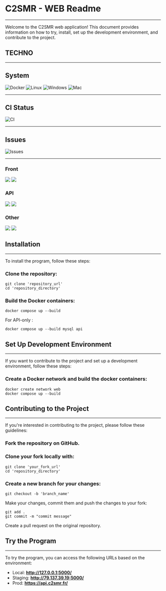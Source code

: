 # C2SMR - WEB Readme

---

Welcome to the C2SMR web application! This document provides information on how to try, install, set up the development environment, and contribute to the project.

## TECHNO

---

## System

![Docker](https://img.shields.io/badge/Docker-2CA5E0?style=for-the-badge&logo=docker&logoColor=white) ![Linux](https://img.shields.io/badge/Linux-FCC624?style=for-the-badge&logo=linux&logoColor=black) ![Windows](https://img.shields.io/badge/Windows-0078D6?style=for-the-badge&logo=windows&logoColor=white) ![Mac]([https://img.shields.io/badge/Windows-0078D6?style=for-the-badge&logo=windows&logoColor=white](https://img.shields.io/badge/mac%20os-000000?style=for-the-badge&logo=apple&logoColor=white)) 

---

##  CI Status

![CI](https://github.com/Karimarf/fork-web/actions/workflows/main_checks.yml/badge.svg)

---

## Issues

![Issues](https://img.shields.io/github/issues/Karimarf/fork-web)

---

### Front
![](https://img.shields.io/badge/JavaScript-323330?style=for-the-badge&logo=javascript&logoColor=F7DF1E)
![](https://img.shields.io/badge/React-20232A?style=for-the-badge&logo=react&logoColor=61DAFB)
### API
![](https://img.shields.io/badge/Python-FFD43B?style=for-the-badge&logo=python&logoColor=blue)
![](https://img.shields.io/badge/Flask-000000?style=for-the-badge&logo=flask&logoColor=white)
### Other
![](https://img.shields.io/badge/MySQL-005C84?style=for-the-badge&logo=mysql&logoColor=white)
![](https://img.shields.io/badge/Docker-2CA5E0?style=for-the-badge&logo=docker&logoColor=white)

## Installation

---

To install the program, follow these steps:

### Clone the repository:

```shell
git clone 'repository_url'
cd 'repository_directory'
```

### Build the Docker containers:

```shell
docker compose up --build
```

For API-only :
```shell
docker compose up --build mysql api
```


## Set Up Development Environment

---

If you want to contribute to the project and set up a development environment, follow these steps:

### Create a Docker network and build the docker containers:

```shell
docker create network web
docker compose up --build
```

## Contributing to the Project

---

If you're interested in contributing to the project, please follow these guidelines:

### Fork the repository on GitHub.

### Clone your fork locally with:

```shell 
git clone 'your_fork_url'
cd 'repository_directory'
```

### Create a new branch for your changes:

```shell 
git checkout -b 'branch_name'
```

Make your changes, commit them and push the changes to your fork:

```shell 
git add .
git commit -m "commit message"
```

Create a pull request on the original repository.

## Try the Program

---

To try the program, you can access the following URLs based on the environment:

- Local: __http://127.0.0.1:5000/__
- Staging: __http://79.137.39.19:5000/__
- Prod: __https://api.c2smr.fr/__

